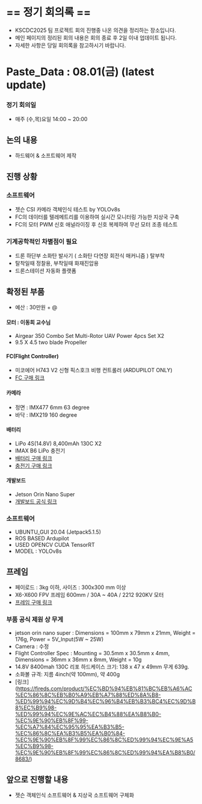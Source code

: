 # == 정기 회의록 ==
- KSCDC2025 팀 프로젝트 회의 진행중 나온 의견을 정리하는 장소입니다.
- 메인 페이지의 정리된 회의 내용은 회의 종료 후 2일 이내 업데이트 됩니다.
- 자세한 사항은 당일 회의록을 참고하시기 바랍니다.

# Paste_Data : 08.01(금) (latest update) 

### 정기 회의일
- 매주 (수,목)요일 14:00 ~ 20:00

## 논의 내용
- 하드웨어 & 소프트웨어 제작

## 진행 상황
### 소프트웨어
- 젯슨 CSI 카메라 객체인식 테스트 by YOLOv8s
- FC의 데이터를 텔레메트리를 이용하여 실시간 모니터링 가능한 지상국 구축
- FC의 모터 PWM 신호 애널라이징 후 신호 복제하여 무선 모터 조종 테스트

### 기계공학적인 차별점이 필요
- 드론 하단부 소화탄 발사기 ( 소화탄 다연장 회전식 매커니즘 ) 탈부착
- 탈착일때 정찰용, 부착일때 화재진압용
- 드론스테이션 자동화 플랫폼

## 확정된 부품
- 예산 : 30만원 + @

#### 모터 : 이동희 교수님 
- Airgear 350 Combo Set Multi-Rotor UAV Power 4pcs Set X2
- 9.5 X 4.5 two blade Propeller
  
#### FC(Flight Controller)
- 미코에어 H743 V2 신형 픽스호크 비행 컨트롤러 (ARDUPILOT ONLY)
- [FC 구매 링크](https://ko.aliexpress.com/item/1005008824819033.html?spm=a2g0o.order_list.order_list_main.119.f19d140fXWRv7X&gatewayAdapt=glo2kor)

#### 카메라
- 정면 : IMX477 6mm 63 degree
- 바닥 : IMX219 160 degree

#### 배터리 
- LiPo 4S(14.8V) 8,400mAh 130C X2 
- IMAX B6 LiPo 충전기
- [배터리 구매 링크](https://ko.aliexpress.com/item/1005001956377380.html?spm=a2g0o.order_list.order_list_main.131.f19d140fXWRv7X&gatewayAdapt=glo2kor)
- [충전기 구매 링크](https://ko.aliexpress.com/item/1005005231331856.html?spm=a2g0o.order_list.order_list_main.125.f19d140fXWRv7X&gatewayAdapt=glo2kor)

#### 개발보드 
- Jetson Orin Nano Super
- [개발보드 공식 링크](https://www.nvidia.com/ko-kr/autonomous-machines/embedded-systems/jetson-orin/nano-super-developer-kit/)

### 소프트웨어
- UBUNTU_GUI 20.04 (Jetpack5.1.5)
- ROS BASED Ardupilot
- USED OPENCV CUDA TensorRT
- MODEL : YOLOv8s

## 프레임
- 페이로드 : 3kg 이하, 사이즈 : 300x300 mm 이상
- X6-X600 FPV 프레임 600mm / 30A ~ 40A / 2212 920KV 모터
- [프레임 구매 링크](https://ko.aliexpress.com/item/1005008274592701.html?spm=a2g0o.order_list.order_list_main.137.f19d140fXWRv7X&gatewayAdapt=glo2kor)

### 부품 공식 제원 상 무게
- jetson orin nano super : Dimensions = 100mm x 79mm x 21mm, Weight = 176g, Power = 5V_Input(5W ~ 25W)
- Camera : 수정
- Flight Controller Spec : Mounting = 30.5mm x 30.5mm x 4mm, Dimensions = 36mm x 36mm x 8mm, Weight = 10g
- 14.8V 8400mah 130C 리포 하드케이스 크기: 138 x 47 x 49mm 무게 639g.
- 소화볼 규격: 지름 4inch(약 100mm), 약 400g
- [링크] (https://fireds.com/product/%EC%BD%94%EB%81%BC%EB%A6%AC%EC%86%8C%EB%B0%A9%EB%A7%88%ED%8A%B8-%ED%99%94%EC%9D%B4%EC%96%B4%EB%B3%BC4%EC%9D%B8%EC%B9%98-%ED%99%94%EC%9E%AC%EC%B4%88%EA%B8%B0-%EC%9E%90%EB%8F%99-%EC%A7%84%EC%95%95%EA%B3%B5-%EC%86%8C%EA%B3%B5%EA%B0%84-%EC%9E%90%EB%8F%99%EC%86%8C%ED%99%94%EC%9E%A5%EC%B9%98-%EC%9E%90%EB%8F%99%EC%86%8C%ED%99%94%EA%B8%B0/8683/)
## 앞으로 진행할 내용
- 젯슨 객체인식 소프트웨어 & 지상국 소프트웨어 구체화
